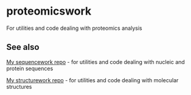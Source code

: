 # proteomicswork
For utilities and code dealing with proteomics analysis

See also
-------


[My sequencework repo](https://github.com/fomightez/sequencework/) - for utilities and code dealing with nucleic and protein sequences

[My structurework repo](https://github.com/fomightez/structurework/) - for utilities and code dealing with molecular structures
